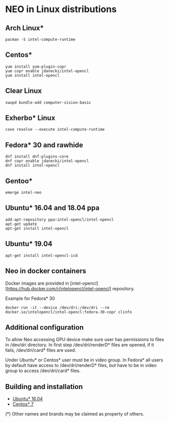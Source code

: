 # NEO in Linux distributions

## Arch Linux*

```
pacman -S intel-compute-runtime
```

## Centos*

```
yum install yum-plugin-copr
yum copr enable jdanecki/intel-opencl
yum install intel-opencl
```

## Clear Linux

```
swupd bundle-add computer-vision-basic
```

## Exherbo* Linux

```
cave resolve --execute intel-compute-runtime
```

## Fedora* 30 and rawhide

```
dnf install dnf-plugins-core
dnf copr enable jdanecki/intel-opencl
dnf install intel-opencl
```

## Gentoo*

```
emerge intel-neo
```

## Ubuntu* 16.04 and 18.04 ppa

```
add-apt-repository ppa:intel-opencl/intel-opencl
apt-get update
apt-get install intel-opencl
```

## Ubuntu* 19.04

```
apt-get install intel-opencl-icd
```

## Neo in docker containers

Docker images are provided in [intel-opencl][https://hub.docker.com/r/intelopencl/intel-opencl] repository.

Example for Fedora* 30

```
docker run -it --device /dev/dri:/dev/dri --rm docker.io/intelopencl/intel-opencl:fedora-30-copr clinfo
```

## Additional configuration

To allow Neo accessing GPU device make sure user has permissions to files in /dev/dri directory.
In first step /dev/dri/renderD* files are opened, if it fails, /dev/dri/card* files are used.

Under Ubuntu* or Centos* user must be in video group.
In Fedora* all users by default have access to /dev/dri/renderD* files,
but have to be in video group to access /dev/dri/card* files.
 
## Building and installation

* [Ubuntu* 16.04](https://github.com/intel/compute-runtime/blob/master/documentation/BUILD_Ubuntu.md)
* [Centos* 7](https://github.com/intel/compute-runtime/blob/master/documentation/BUILD_Centos.md)

(*) Other names and brands may be claimed as property of others.

